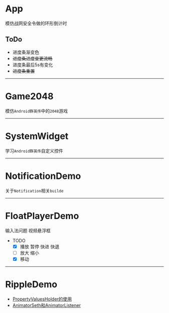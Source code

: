 # App
模仿战网安全令做的环形倒计时
## ToDo
- 进度条渐变色
- ~~进度条进度变更流畅~~
- 进度条最后5s有变化
- ~~进度条重置~~

------

# Game2048
模仿`Android群英传`中的`2048`游戏

------

# SystemWidget
学习`Android群英传`自定义控件

----------

# NotificationDemo
关于`Notification`相关`builde`

----------

# FloatPlayerDemo
输入法问题
视频悬浮框
  - TODO
    - [X] 播放 暂停 快进 快退
    - [ ] 放大 缩小 
    - [X] 移动
----------

# RippleDemo
- [PropertyValuesHolder的使用](http://blog.csdn.net/qq_33689414/article/details/51255543)
- [AnimatorSeth和AnimatorListener](http://blog.csdn.net/new_abc/article/details/40143091)

